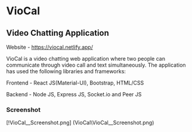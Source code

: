 # VioCal
## Video Chatting Application

Website - https://viocal.netlify.app/

VioCal is a video chatting web application where two people can communicate through video call and text simultaneously. 
The application has used the following libraries and frameworks:

Frontend - React JS(Material-UI), Bootstrap, HTML/CSS

Backend - Node JS, Express JS, Socket.io and Peer JS

### Screenshot

[!VioCal__Screenshot.png] (VioCal\VioCal__Screenshot.png)
